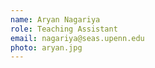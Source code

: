```yaml
---
name: Aryan Nagariya
role: Teaching Assistant
email: nagariya@seas.upenn.edu
photo: aryan.jpg
---
```


